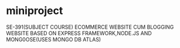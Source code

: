 # miniproject
SE-391(SUBJECT COURSE)
ECOMMERCE WEBSITE CUM BLOGGING WEBSITE BASED ON EXPRESS FRAMEWORK,NODE.JS AND MONG0OSE(USES MONGO DB ATLAS)
